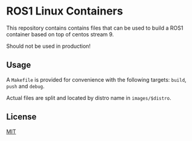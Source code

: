 # ROS1 Linux Containers

This repository contains contains files that can be used to build a ROS1 container
based on top of centos stream 9.

Should not be used in production!

## Usage

A `Makefile` is provided for convenience with the following targets: `build`, `push` and `debug`.

Actual files are split and located by distro name in `images/$distro`.

## License

[MIT](./LICENSE)
